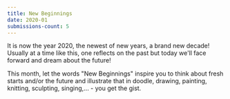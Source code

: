 ```yaml
---
title: New Beginnings
date: 2020-01
submissions-count: 5
---
```

It is now the year 2020, the newest of new years, a brand new decade! Usually at a time like this, one reflects on the past but today we'll face forward and dream about the future!

This month, let the words "New Beginnings" inspire you to think about fresh starts and/or the future and illustrate that in doodle, drawing, painting, knitting, sculpting, singing,... - you get the gist.
